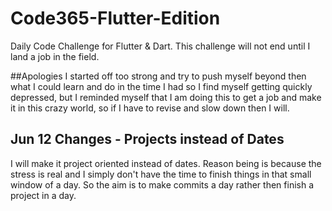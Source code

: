 # Code365-Flutter-Edition
Daily Code Challenge for Flutter &amp; Dart. This challenge will not end until I land a job in the field.

##Apologies
I started off too strong and try to push myself beyond then what I could learn and do in the time I had so I find myself getting quickly depressed, but  I reminded myself that I am doing this to get a job and make it in this crazy world, so if I have to revise and slow down then I will.

## Jun 12 Changes - Projects instead of Dates
I will make it project oriented instead of dates. Reason being is because the stress is real and I simply don't have the time to finish things in that small window of a day. So the aim is to make commits a day rather then finish a project in a day.
